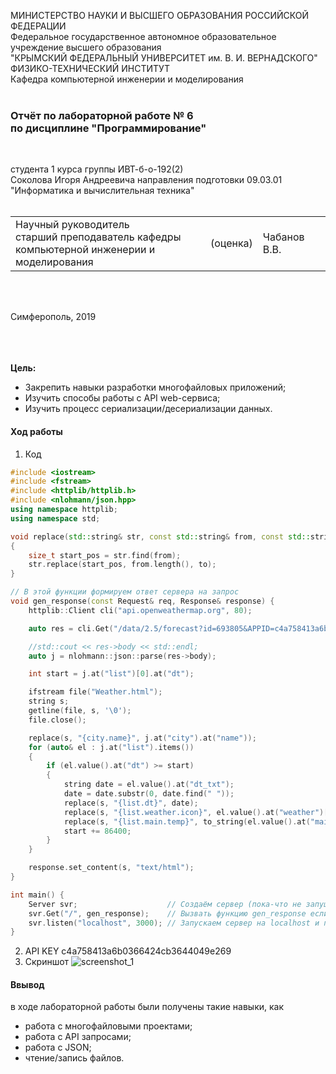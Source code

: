 МИНИСТЕРСТВО НАУКИ  И ВЫСШЕГО ОБРАЗОВАНИЯ РОССИЙСКОЙ ФЕДЕРАЦИИ  
Федеральное государственное автономное образовательное учреждение высшего образования  
"КРЫМСКИЙ ФЕДЕРАЛЬНЫЙ УНИВЕРСИТЕТ им. В. И. ВЕРНАДСКОГО"  
ФИЗИКО-ТЕХНИЧЕСКИЙ ИНСТИТУТ  
Кафедра компьютерной инженерии и моделирования
<br/><br/>

### Отчёт по лабораторной работе № 6<br/> по дисциплине "Программирование"
<br/>

студента 1 курса группы ИВТ-б-о-192(2)  
Соколова Игоря Андреевича 
направления подготовки 09.03.01 "Информатика и вычислительная техника"  
<br/>

<table>
<tr><td>Научный руководитель<br/> старший преподаватель кафедры<br/> компьютерной инженерии и моделирования</td>
<td>(оценка)</td>
<td>Чабанов В.В.</td>
</tr>
</table>
<br/><br/>

Симферополь, 2019

<br/><br/><br/>**Цель:** 
* Закрепить навыки разработки многофайловыx приложений;
* Изучить способы работы с API web-сервиса;
* Изучить процесс сериализации/десериализации данных.

#### Ход работы

1. Код 
```cpp
#include <iostream>
#include <fstream>
#include <httplib/httplib.h>
#include <nlohmann/json.hpp>
using namespace httplib;
using namespace std;

void replace(std::string& str, const std::string& from, const std::string& to)
{
	size_t start_pos = str.find(from);
	str.replace(start_pos, from.length(), to);
}

// В этой функции формируем ответ сервера на запрос
void gen_response(const Request& req, Response& response) {
	httplib::Client cli("api.openweathermap.org", 80);

	auto res = cli.Get("/data/2.5/forecast?id=693805&APPID=c4a758413a6b0366424cb3644049e269&units=metric");

	//std::cout << res->body << std::endl;
	auto j = nlohmann::json::parse(res->body);

	int start = j.at("list")[0].at("dt");

	ifstream file("Weather.html");
	string s;
	getline(file, s, '\0');
	file.close();

	replace(s, "{city.name}", j.at("city").at("name"));
	for (auto& el : j.at("list").items())
	{
		if (el.value().at("dt") >= start)
		{
			string date = el.value().at("dt_txt");
			date = date.substr(0, date.find(" "));
			replace(s, "{list.dt}", date);
			replace(s, "{list.weather.icon}", el.value().at("weather")[0].at("icon"));
			replace(s, "{list.main.temp}", to_string(el.value().at("main").at("temp")));
			start += 86400;
		}
	}

	response.set_content(s, "text/html");
}

int main() {
	Server svr;                    // Создаём сервер (пока-что не запущен)
	svr.Get("/", gen_response);    // Вызвать функцию gen_response если кто-то обратиться к корню "сайта"
	svr.listen("localhost", 3000); // Запускаем сервер на localhost и порту 1234
}
```
2. API KEY c4a758413a6b0366424cb3644049e269
3. Скриншот 
![screenshot_1](https://sun1.43222.userapi.com/htNTo7OmAmT2nScUGb-sEQn7r2u7PsytACxKlQ/-C3MhxnZwHQ.jpg)

#### Ввывод

в ходе лабораторной работы были получены такие навыки, как
* работа с многофайловыми проектами;
* работа с API запросами;
* работа с JSON;
* чтение/запись файлов.
    
    
    
    
    
    
